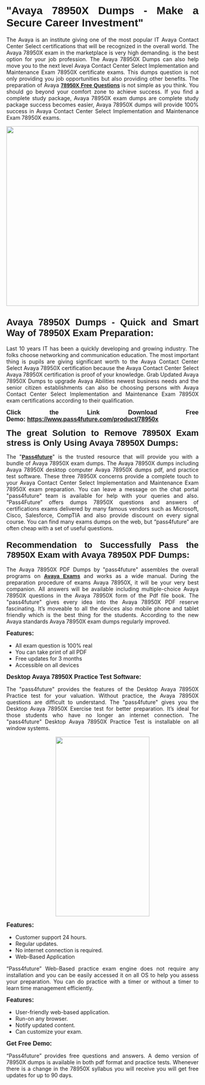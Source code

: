 
<h1 style="text-align: justify;"><span style="font-family:Tahoma,Geneva,sans-serif;"><strong>"Avaya 78950X Dumps - Make a Secure Career Investment"</strong></span></h1>

<p style="text-align: justify;">The Avaya is an institute giving one of the most popular IT Avaya Contact Center Select certifications that will be recognized in the overall world. The Avaya 78950X exam in the marketplace is very high demanding. is the best option for your job profession. The Avaya 78950X Dumps can also help move you to the next level Avaya Contact Center Select Implementation and Maintenance Exam 78950X certificate exams. This dumps question is not only providing you job opportunities but also providing other benefits. The preparation of Avaya <span style="font-family:Tahoma,Geneva,sans-serif;"><strong><a href="https://www.pass4future.com/questions/avaya/78950x">78950X Free Questions</a></strong></span> is not simple as you think. You should go beyond your comfort zone to achieve success. If you find a complete study package, Avaya 78950X exam dumps are complete study package success becomes easier, Avaya 78950X dumps will provide 100% success in Avaya Contact Center Select Implementation and Maintenance Exam 78950X exams.</p>

<p style="text-align: justify;"><a href="https://www.pass4future.com/product/78950x"><img alt="" src="https://lh3.googleusercontent.com/pw/AM-JKLVhEO4I138wJzOepD3laGU-R1M7eT-OTYdow6pCESip26lSeaxxzS9BVWUKuzj1e3L_MoxCfVgBEvV8ODwl1LGzlZbt6HJm3NXXplPwnYiBfuYM_eQCcVVRMaAwHdsl3AhHOZS-up7mzwmd4i4EpEGq=w1112-h625-no?authuser=0" style="width: 100%; height: 470px;" /></a></p>

<h2 style="text-align: justify;"><span style="font-size:24px;"><strong><span style="font-family:Tahoma,Geneva,sans-serif;">Avaya 78950X Dumps - Quick and Smart Way of 78950X Exam Preparation:</span></strong></span></h2>

<p style="text-align: justify;">Last 10 years IT has been a quickly developing and growing industry. The folks choose networking and communication education. The most important thing is pupils are giving significant worth to the Avaya Contact Center Select Avaya 78950X certification because the Avaya Contact Center Select Avaya 78950X certification is proof of your knowledge. Grab Updated Avaya 78950X Dumps to upgrade Avaya Abilities newest business needs and the senior citizen establishments can also be choosing persons with Avaya Contact Center Select Implementation and Maintenance Exam 78950X exam certifications according to their qualification.</p>

<p style="text-align: justify;"><strong><span style="font-family:Lucida Sans Unicode,Lucida Grande,sans-serif;"><span style="font-size:16px;">Click the Link Download Free Demo: <a href="https://www.pass4future.com/product/78950x">https://www.pass4future.com/product/78950x</a></span></span></strong></p>

<p style="text-align: justify;"><strong><span style="font-size:22px;"><span style="font-family:Tahoma,Geneva,sans-serif;">The great Solution to Remove 78950X Exam stress is Only Using Avaya 78950X Dumps:</span></span></strong></p>

<p style="text-align: justify;">The "<span style="font-family:Lucida Sans Unicode,Lucida Grande,sans-serif;"><a href="https://www.pass4future.com/"><strong>Pass4future</strong></a></span>" is the trusted resource that will provide you with a bundle of Avaya 78950X exam dumps. The Avaya 78950X dumps including Avaya 78950X desktop computer Avaya 78950X dumps pdf, and practice test software. These three 78950X concerns provide a complete touch to your Avaya Contact Center Select Implementation and Maintenance Exam 78950X exam preparation. You can leave a message on the chat portal "pass4future" team is available for help with your queries and also. “Pass4Future” offers dumps 78950X questions and answers of certifications exams delivered by many famous vendors such as Microsoft, Cisco, Salesforce, CompTIA and also provide discount on every signal course. You can find many exams dumps on the web, but “pass4future” are often cheap with a set of useful questions.</p>

<h3 style="text-align: justify;"><span style="font-size:22px;"><strong><span style="font-family:Tahoma,Geneva,sans-serif;">Recommendation to Successfully Pass the 78950X Exam with Avaya 78950X PDF Dumps:</span></strong></span></h3>

<p style="text-align: justify;">The Avaya 78950X PDF Dumps by "pass4future" assembles the overall programs on <span style="font-family:Lucida Sans Unicode,Lucida Grande,sans-serif;"><strong><a href="https://www.pass4future.com/avaya">Avaya Exams</a></strong></span> and works as a wide manual. During the preparation procedure of exams Avaya 78950X, it will be your very best companion. All answers will be available including multiple-choice Avaya 78950X questions in the Avaya 78950X form of the Pdf file book. The "pass4future" gives every idea into the Avaya 78950X PDF reserve fascinating. It’s moveable to all the devices also mobile phone and tablet friendly which is the best thing for the students. According to the new Avaya standards Avaya 78950X exam dumps regularly improved.</p>

<p style="text-align: justify;"><span style="font-family:Lucida Sans Unicode,Lucida Grande,sans-serif;"><span style="font-size:16px;"><strong>Features:</strong></span></span></p>

<ul>
	<li style="text-align: justify;">All exam question is 100% real</li>
	<li style="text-align: justify;">You can take print of all PDF</li>
	<li style="text-align: justify;">Free updates for 3 months </li>
	<li style="text-align: justify;">Accessible on all devices</li>
</ul>

<p style="text-align: justify;"><span style="font-family:Tahoma,Geneva,sans-serif;"><span style="font-size:16px;"><strong>Desktop Avaya 78950X Practice Test Software:</strong></span></span></p>

<p style="text-align: justify;">The "pass4future" provides the features of the Desktop Avaya 78950X Practice test for your valuation. Without practice, the Avaya 78950X questions are difficult to understand. The "pass4future" gives you the Desktop Avaya 78950X Exercise test for better preparation. It’s ideal for those students who have no longer an internet connection. The "pass4future" Desktop Avaya 78950X Practice Test is installable on all window systems.</p>

<p style="text-align: center;"><a href="https://www.pass4future.com/product/78950x"><img alt="" src="https://lh3.googleusercontent.com/pw/AM-JKLV3yUm3jiqqIo1xIsj1VJ_UeysYexQY-pRYO0rIFl3vg11QZioN-gzffpw2AfKqFynWuvoXOreWrWS0swpr4xmOSWfwII2jvatteuqrfxiWGFBSHPiZUCoi33jqeymK5dmu-0enyX6tayRCAMHw05jv=s625-no?authuser=0" style="width: 70%; height: 470px;" /></a></p>

<p style="text-align: justify;"><span style="font-size:16px;"><span style="font-family:Lucida Sans Unicode,Lucida Grande,sans-serif;"><strong>Features:</strong></span></span></p>

<ul>
	<li style="text-align: justify;">Customer support 24 hours. </li>
	<li style="text-align: justify;">Regular updates. </li>
	<li style="text-align: justify;">No internet connection is required.</li>
	<li style="text-align: justify;">Web-Based Application</li>
</ul>

<p style="text-align: justify;">“Pass4future” Web-Based practice exam engine does not require any installation and you can be easily accessed it on all OS to help you assess your preparation. You can do practice with a timer or without a timer to learn time management efficiently.</p>

<p style="text-align: justify;"><strong><span style="font-size:16px;"><span style="font-family:Lucida Sans Unicode,Lucida Grande,sans-serif;">Features:</span></span></strong></p>

<ul>
	<li style="text-align: justify;">User-friendly web-based application.</li>
	<li style="text-align: justify;">Run-on any browser. </li>
	<li style="text-align: justify;">Notify updated content.</li>
	<li style="text-align: justify;">Can customize your exam.</li>
</ul>

<p style="text-align: justify;"><span style="font-size:16px;"><span style="font-family:Lucida Sans Unicode,Lucida Grande,sans-serif;"><strong>Get Free Demo:</strong></span></span></p>

<p style="text-align: justify;">“Pass4future” provides free questions and answers. A demo version of 78950X dumps is available in both pdf format and practice tests. Whenever there is a change in the 78950X syllabus you will receive you will get free updates for up to 90 days. </p>
